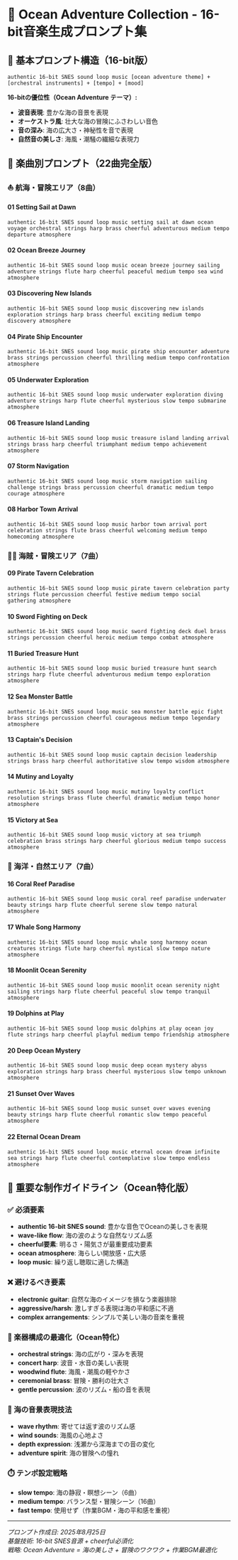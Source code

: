 # 🌊 Ocean Adventure Collection - 16-bit音楽生成プロンプト集

## 🎯 基本プロンプト構造（16-bit版）

```
authentic 16-bit SNES sound loop music [ocean adventure theme] + [orchestral instruments] + [tempo] + [mood]
```

**16-bitの優位性（Ocean Adventure テーマ）:**
- **波音表現**: 豊かな海の音景を表現
- **オーケストラ風**: 壮大な海の冒険にふさわしい音色
- **音の深み**: 海の広大さ・神秘性を音で表現
- **自然音の美しさ**: 海風・潮騒の繊細な表現力

## 🌊 楽曲別プロンプト（22曲完全版）

### ⛵ 航海・冒険エリア（8曲）

#### 01 Setting Sail at Dawn
```
authentic 16-bit SNES sound loop music setting sail at dawn ocean voyage orchestral strings harp brass cheerful adventurous medium tempo departure atmosphere
```

#### 02 Ocean Breeze Journey
```
authentic 16-bit SNES sound loop music ocean breeze journey sailing adventure strings flute harp cheerful peaceful medium tempo sea wind atmosphere
```

#### 03 Discovering New Islands
```
authentic 16-bit SNES sound loop music discovering new islands exploration strings harp brass cheerful exciting medium tempo discovery atmosphere
```

#### 04 Pirate Ship Encounter
```
authentic 16-bit SNES sound loop music pirate ship encounter adventure brass strings percussion cheerful thrilling medium tempo confrontation atmosphere
```

#### 05 Underwater Exploration
```
authentic 16-bit SNES sound loop music underwater exploration diving adventure strings harp flute cheerful mysterious slow tempo submarine atmosphere
```

#### 06 Treasure Island Landing
```
authentic 16-bit SNES sound loop music treasure island landing arrival strings brass harp cheerful triumphant medium tempo achievement atmosphere
```

#### 07 Storm Navigation
```
authentic 16-bit SNES sound loop music storm navigation sailing challenge strings brass percussion cheerful dramatic medium tempo courage atmosphere
```

#### 08 Harbor Town Arrival
```
authentic 16-bit SNES sound loop music harbor town arrival port celebration strings flute brass cheerful welcoming medium tempo homecoming atmosphere
```

### 🏴‍☠️ 海賊・冒険エリア（7曲）

#### 09 Pirate Tavern Celebration
```
authentic 16-bit SNES sound loop music pirate tavern celebration party strings flute percussion cheerful festive medium tempo social gathering atmosphere
```

#### 10 Sword Fighting on Deck
```
authentic 16-bit SNES sound loop music sword fighting deck duel brass strings percussion cheerful heroic medium tempo combat atmosphere
```

#### 11 Buried Treasure Hunt
```
authentic 16-bit SNES sound loop music buried treasure hunt search strings harp flute cheerful adventurous medium tempo exploration atmosphere
```

#### 12 Sea Monster Battle
```
authentic 16-bit SNES sound loop music sea monster battle epic fight brass strings percussion cheerful courageous medium tempo legendary atmosphere
```

#### 13 Captain's Decision
```
authentic 16-bit SNES sound loop music captain decision leadership strings brass harp cheerful authoritative slow tempo wisdom atmosphere
```

#### 14 Mutiny and Loyalty
```
authentic 16-bit SNES sound loop music mutiny loyalty conflict resolution strings brass flute cheerful dramatic medium tempo honor atmosphere
```

#### 15 Victory at Sea
```
authentic 16-bit SNES sound loop music victory at sea triumph celebration brass strings harp cheerful glorious medium tempo success atmosphere
```

### 🐋 海洋・自然エリア（7曲）

#### 16 Coral Reef Paradise
```
authentic 16-bit SNES sound loop music coral reef paradise underwater beauty strings harp flute cheerful serene slow tempo natural atmosphere
```

#### 17 Whale Song Harmony
```
authentic 16-bit SNES sound loop music whale song harmony ocean creatures strings flute harp cheerful mystical slow tempo nature atmosphere
```

#### 18 Moonlit Ocean Serenity
```
authentic 16-bit SNES sound loop music moonlit ocean serenity night sailing strings harp flute cheerful peaceful slow tempo tranquil atmosphere
```

#### 19 Dolphins at Play
```
authentic 16-bit SNES sound loop music dolphins at play ocean joy flute strings harp cheerful playful medium tempo friendship atmosphere
```

#### 20 Deep Ocean Mystery
```
authentic 16-bit SNES sound loop music deep ocean mystery abyss exploration strings harp brass cheerful mysterious slow tempo unknown atmosphere
```

#### 21 Sunset Over Waves
```
authentic 16-bit SNES sound loop music sunset over waves evening beauty strings harp flute cheerful romantic slow tempo peaceful atmosphere
```

#### 22 Eternal Ocean Dream
```
authentic 16-bit SNES sound loop music eternal ocean dream infinite sea strings harp flute cheerful contemplative slow tempo endless atmosphere
```

## 🎼 重要な制作ガイドライン（Ocean特化版）

### ✅ 必須要素
- **authentic 16-bit SNES sound**: 豊かな音色でOceanの美しさを表現
- **wave-like flow**: 海の波のような自然なリズム感
- **cheerful要素**: 明るさ・陽気さが最重要成功要素
- **ocean atmosphere**: 海らしい開放感・広大感
- **loop music**: 繰り返し聴取に適した構造

### ❌ 避けるべき要素
- **electronic guitar**: 自然な海のイメージを損なう楽器排除
- **aggressive/harsh**: 激しすぎる表現は海の平和感に不適
- **complex arrangements**: シンプルで美しい海の音楽を重視

### 🎵 楽器構成の最適化（Ocean特化）
- **orchestral strings**: 海の広がり・深みを表現
- **concert harp**: 波音・水音の美しい表現
- **woodwind flute**: 海風・潮風の軽やかさ
- **ceremonial brass**: 冒険・勝利の壮大さ
- **gentle percussion**: 波のリズム・船の音を表現

### 🌊 海の音景表現技法
- **wave rhythm**: 寄せては返す波のリズム感
- **wind sounds**: 海風の心地よさ
- **depth expression**: 浅瀬から深海までの音の変化
- **adventure spirit**: 海の冒険への憧れ

### ⏱️ テンポ設定戦略
- **slow tempo**: 海の静寂・瞑想シーン（6曲）
- **medium tempo**: バランス型・冒険シーン（16曲）
- **fast tempo**: 使用せず（作業BGM・海の平和感を重視）

---

*プロンプト作成日: 2025年8月25日*  
*基盤技術: 16-bit SNES音源 + cheerful必須化*  
*戦略: Ocean Adventure = 海の美しさ + 冒険のワクワク + 作業BGM最適化*